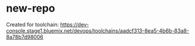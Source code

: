 # new-repo
Created for toolchain: https://dev-console.stage1.bluemix.net/devops/toolchains/aadcf313-8ea5-4b6b-83a8-8a78b7d98006
